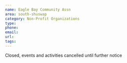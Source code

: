 ```yaml
---
name: Eagle Bay Community Assn
area: south-shuswap
category: Non-Profit Organizations
type: 
phone: 
email: 
url: 
tags:
---
```


Closed, events and activities cancelled until further notice